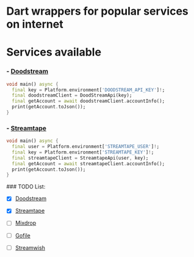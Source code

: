 # Dart wrappers for popular services on internet

# Services available

### - [Doodstream](https://doodstream.com)

```dart
void main() async {
  final key = Platform.environment['DOODSTREAM_API_KEY']!;
  final doodstreamClient = DoodStreamApi(key);
  final getAccount = await doodstreamClient.accountInfo();
  print(getAccount.toJson());
}
```

### - [Streamtape](https://streamtape.com)

```dart
void main() async {
  final user = Platform.environment['STREAMTAPE_USER']!;
  final key = Platform.environment['STREAMTAPE_KEY']!;
  final streamtapeClient = StreamtapeApi(user, key);
  final getAccount = await streamtapeClient.accountInfo();
  print(getAccount.toJson());
}
```

### TODO List:

- [x] [Doodstream](https://doodstream.com)
  
- [x] [Streamtape](https://streamtape.com)
  
- [ ] [Mixdrop](https://mixdrop.co/)
  
- [ ] [Gofile](https://gofile.io)
  
- [ ] [Streamwish](https://streamwish.com)
